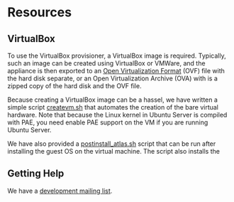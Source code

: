 # Resources

## VirtualBox

To use the VirtualBox provisioner, a VirtualBox image is required.
Typically, such an image can be created using VirtualBox or VMWare,
and the appliance is then exported to an
[Open Virtualization Format](http://en.wikipedia.org/wiki/Open_Virtualization_Format) (OVF) file with the hard disk separate,
or an Open Virtualization Archive (OVA) with is a zipped copy of the hard disk and the OVF file.

Because creating a VirtualBox image can be a hassel, we have written a simple script
[createvm.sh](https://github.com/ning/atlas/blob/master/src/main/resources/vbox/createvm.sh)
that automates the creation of the bare virtual hardware.
Note that because the Linux kernel in Ubuntu Server is compiled with PAE, you need enable PAE support on the VM
if you are running Ubuntu Server.

We have also provided a [postinstall_atlas.sh](https://github.com/ning/atlas/blob/master/src/main/resources/vbox/postinstall_atlas.sh)
script that can be run after installing the guest OS on the virtual machine.
The script also installs the 

## Getting Help

We have a [development mailing list](http://groups.google.com/group/atlas-dev).


